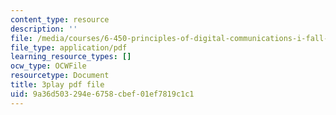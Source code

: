 ```yaml
---
content_type: resource
description: ''
file: /media/courses/6-450-principles-of-digital-communications-i-fall-2006/9a36d503294e6758cbef01ef7819c1c1_QstZW4N4SX8.pdf
file_type: application/pdf
learning_resource_types: []
ocw_type: OCWFile
resourcetype: Document
title: 3play pdf file
uid: 9a36d503-294e-6758-cbef-01ef7819c1c1
---
```


